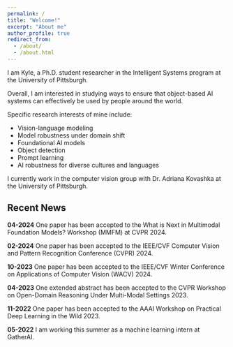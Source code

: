 ```yaml
---
permalink: /
title: "Welcome!"
excerpt: "About me"
author_profile: true
redirect_from: 
  - /about/
  - /about.html
---
```


I am Kyle, a Ph.D. student researcher in the Intelligent Systems program at the University of Pittsburgh. 

Overall, I am interested in studying ways to ensure that object-based AI systems can effectively be used by people around the world. 

Specific research interests of mine include:
- Vision-language modeling
- Model robustness under domain shift
- Foundational AI models
- Object detection
- Prompt learning
- AI robustness for diverse cultures and languages

I currently work in the computer vision group with Dr. Adriana Kovashka at the University of Pittsburgh. 

## Recent News 

**04-2024** One paper has been accepted to the What is Next in Multimodal Foundation Models? Workshop (MMFM) at CVPR 2024. 

**02-2024** One paper has been accepted to the IEEE/CVF Computer Vision and Pattern Recognition Conference (CVPR) 2024. 

**10-2023** One paper has been accepted to the IEEE/CVF Winter Conference on Applications of Computer Vision (WACV) 2024. 

**04-2023** One extended abstract has been accepted to the CVPR Workshop on Open-Domain Reasoning Under Multi-Modal Settings 2023. 

**11-2022** One paper has been accepted to the AAAI Workshop on Practical Deep Learning in the Wild 2023.  

**05-2022** I am working this summer as a machine learning intern at GatherAI.
